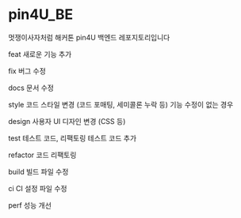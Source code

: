 # pin4U_BE
멋쟁이사자처럼 해커톤 pin4U 백엔드 레포지토리입니다

feat	새로운 기능 추가

fix	버그 수정

docs	문서 수정

style	코드 스타일 변경 (코드 포매팅, 세미콜론 누락 등)
기능 수정이 없는 경우

design	사용자 UI 디자인 변경 (CSS 등)

test	테스트 코드, 리팩토링 테스트 코드 추가

refactor	코드 리팩토링

build	빌드 파일 수정

ci	CI 설정 파일 수정

perf	성능 개선
